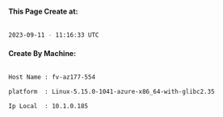 
   
#### This Page Create at:

```bash

2023-09-11 - 11:16:33 UTC

```

#### Create By Machine:

```bash

Host Name : fv-az177-554

platform  : Linux-5.15.0-1041-azure-x86_64-with-glibc2.35

Ip Local  : 10.1.0.185

```

